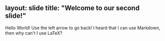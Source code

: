 layout: slide
title: "Welcome to our second slide!"
---
Hello World!
Use the left arrow to go back! I heard that I can use Markdown, then why can't I use LaTeX?
